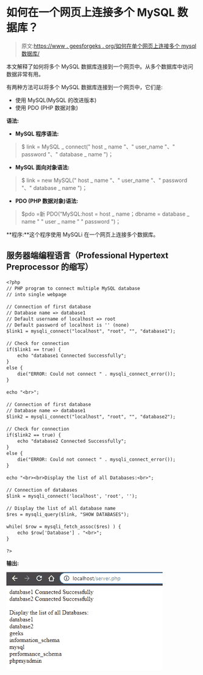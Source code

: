# 如何在一个网页上连接多个 MySQL 数据库？

> 原文:[https://www . geesforgeks . org/如何在单个网页上连接多个 mysql 数据库/](https://www.geeksforgeeks.org/how-to-connect-multiple-mysql-databases-on-a-single-webpage/)

本文解释了如何将多个 MySQL 数据库连接到一个网页中。从多个数据库中访问数据非常有用。

有两种方法可以将多个 MySQL 数据库连接到一个网页中，它们是:

*   使用 MySQL(MySQL 的改进版本)
*   使用 PDO (PHP 数据对象)

**语法:**

*   **MySQL 程序语法:**

> $ link = MySQL _ connect(" host _ name "、" user_name "、" password "、" database _ name ")；

*   **MySQL 面向对象语法:**

> $ link = new MySQL(" host _ name "、" user_name "、" password "、" database _ name ")；

*   **PDO (PHP 数据对象)语法:**

> $pdo =新 PDO(“MySQL:host = host _ name；dbname = database _ name " " user _ name " " password ")；

**程序:**这个程序使用 MySQLi 在一个网页上连接多个数据库。

## 服务器端编程语言（Professional Hypertext Preprocessor 的缩写）

```
<?php
// PHP program to connect multiple MySQL database
// into single webpage

// Connection of first database
// Database name => database1
// Default username of localhost => root
// Default password of localhost is '' (none)
$link1 = mysqli_connect("localhost", "root", "", "database1");

// Check for connection
if($link1 == true) {
    echo "database1 Connected Successfully";
}
else {
    die("ERROR: Could not connect " . mysqli_connect_error());
}

echo "<br>";

// Connection of first database
// Database name => database1
$link2 = mysqli_connect("localhost", "root", "", "database2");

// Check for connection
if($link2 == true) {
    echo "database2 Connected Successfully";
}
else {
    die("ERROR: Could not connect " . mysqli_connect_error());
}

echo "<br><br>Display the list of all Databases:<br>";

// Connection of databases
$link = mysqli_connect('localhost', 'root', '');

// Display the list of all database name
$res = mysqli_query($link, "SHOW DATABASES");

while( $row = mysqli_fetch_assoc($res) ) {
    echo $row['Database'] . "<br>";
}

?>
```

**输出:**

![](img/73076df67c55a8a4fcc8e6f338b7d50a.png)